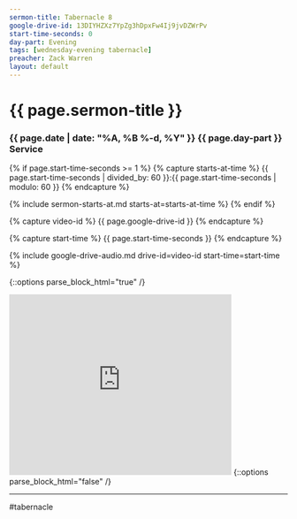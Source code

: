 ```yaml
---
sermon-title: Tabernacle 8
google-drive-id: 13DIYHZXz7YpZg3hDpxFw4Ij9jvDZWrPv
start-time-seconds: 0
day-part: Evening
tags: [wednesday-evening tabernacle]
preacher: Zack Warren
layout: default
---
```


# {{ page.sermon-title }}

### {{ page.date | date: "%A, %B %-d, %Y" }} {{ page.day-part }} Service

{% if page.start-time-seconds >= 1 %}
{% capture starts-at-time %}
{{ page.start-time-seconds | divided_by: 60 }}:{{ page.start-time-seconds | modulo: 60 }}
{% endcapture %}

{% include sermon-starts-at.md starts-at=starts-at-time %}
{% endif %}

{% capture video-id %}
{{ page.google-drive-id }}
{% endcapture %}

{% capture start-time %}
{{ page.start-time-seconds }}
{% endcapture %}

{% include google-drive-audio.md drive-id=video-id start-time=start-time %}

{::options parse_block_html="true" /}
<iframe src="https://onedrive.live.com/embed?cid=19DF4E5D38A1B8EB&resid=19DF4E5D38A1B8EB%2149376&authkey=AC9ACKdKZTbaexM&em=2" width="402" height="327" frameborder="0" scrolling="no"></iframe>
{::options parse_block_html="false" /}

***

#tabernacle